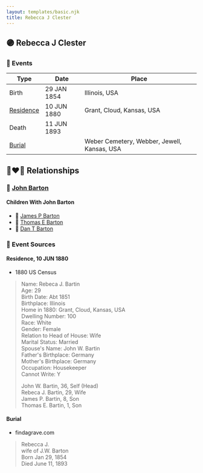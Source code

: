 ```yaml
---
layout: templates/basic.njk
title: Rebecca J Clester
---
```

## 🟣 Rebecca J Clester

### 📆 Events

Type | Date | Place
------ | ------ | ------
Birth | 29 JAN 1854 | Illinois, USA
[Residence](#event-1) | 10 JUN 1880 | Grant, Cloud, Kansas, USA
Death | 11 JUN 1893 |
[Burial](#event-3) |  | Weber Cemetery, Webber, Jewell, Kansas, USA

## 👩‍❤️‍👨 Relationships

### 🔵 [John Barton](/people/5/56328061)

#### Children With John Barton
* 🔵 [James P Barton](/people/6/63115555)
* 🔵 [Thomas E Barton](/people/1/19666544)
* 🔵 [Dan T Barton](/people/9/95106328)
### 📰 Event Sources

#### <a id="event-1"></a> Residence, 10 JUN 1880
* 1880 US Census
>   
  > Name: Rebeca J. Bartin  
  > Age: 29  
  > Birth Date: Abt 1851  
  > Birthplace: Illinois  
  > Home in 1880: Grant, Cloud, Kansas, USA  
  > Dwelling Number: 100  
  > Race: White  
  > Gender: Female  
  > Relation to Head of House: Wife  
  > Marital Status: Married  
  > Spouse's Name: John W. Bartin  
  > Father's Birthplace: Germany  
  > Mother's Birthplace: Germany  
  > Occupation: Housekeeper  
  > Cannot Write: Y  
  >   
  > John W. Bartin, 36, Self (Head)  
  > Rebeca J. Bartin, 29, Wife  
  > James P. Bartin, 8, Son  
  > Thomas E. Bartin, 1, Son  
  >

#### <a id="event-3"></a> Burial
* findagrave.com
>   
  > Rebecca J.  
  > wife of J.W. Barton  
  > Born Jan 29, 1854  
  > Died June 11, 1893